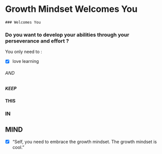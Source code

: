 
 # Growth Mindset Welcomes You
    ### Welcomes You


### Do you want to develop your abilities through your perseverance and effort  ?

You only need to :
 - [x] love learning <br/>
###### AND <br/> 
 ##### KEEP <br/>
 #### THIS <br/>
### IN<br/>
## MIND<br/>
- [x] “Self, you need to embrace the growth mindset. The growth mindset is cool.”
